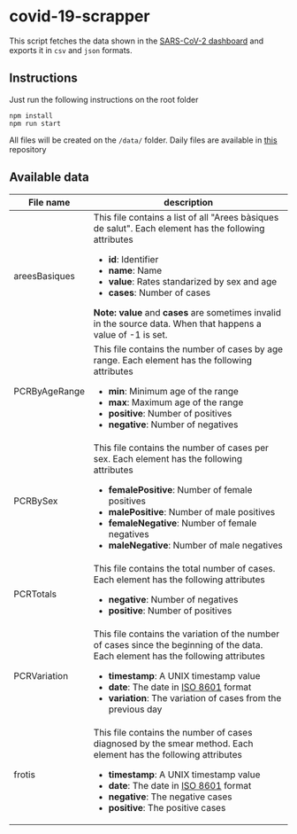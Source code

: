 # covid-19-scrapper

This script fetches the data shown in the [SARS-CoV-2 dashboard](http://aquas.gencat.cat/ca/actualitat/ultimes-dades-coronavirus) and exports it in ``csv`` and ``json`` formats.

## Instructions

Just run the following instructions on the root folder
```
npm install
npm run start
```

All files will be created on the ``/data/`` folder.
Daily files are available in [this](https://github.com/ibesora/covid-19-data) repository

## Available data
| File name | description |
-----|----
areesBasiques | This file contains a list of all "Arees bàsiques de salut". Each element has the following attributes <ul><li><b>id</b>: Identifier</li><li><b>name</b>: Name</li><li><b>value</b>: Rates standarized by sex and age</li><li><b>cases</b>: Number of cases</li></ul> <b>Note:</b> <b>value</b> and <b>cases</b> are sometimes invalid in the source data. When that happens a value of -1 is set.
PCRByAgeRange | This file contains the number of cases by age range. Each element has the following attributes <ul><li><b>min</b>: Minimum age of the range</li><li><b>max</b>: Maximum age of the range</li><li><b>positive</b>: Number of positives</li><li><b>negative</b>: Number of negatives</li></ul>
PCRBySex | This file contains the number of cases per sex. Each element has the following attributes <ul><li><b>femalePositive</b>: Number of female positives</li><li><b>malePositive</b>: Number of male positives</li><li><b>femaleNegative</b>: Number of female negatives</li><li><b>maleNegative</b>: Number of male negatives</li></ul>
PCRTotals | This file contains the total number of cases. Each element has the following attributes <ul><li><b>negative</b>: Number of negatives</li><li><b>positive</b>: Number of positives</li></ul>
PCRVariation | This file contains the variation of the number of cases since the beginning of the data. Each element has the following attributes <ul><li><b>timestamp</b>: A UNIX timestamp value</li><li><b>date</b>: The date in [ISO 8601](https://en.wikipedia.org/wiki/ISO_8601) format</li><li><b>variation</b>: The variation of cases from the previous day</li></ul>
frotis | This file contains the number of cases diagnosed by the smear method. Each element has the following attributes <ul><li><b>timestamp</b>: A UNIX timestamp value</li><li><b>date</b>: The date in [ISO 8601](https://en.wikipedia.org/wiki/ISO_8601) format</li><li><b>negative</b>: The negative cases</li><li><b>positive</b>: The positive cases</li></ul>
